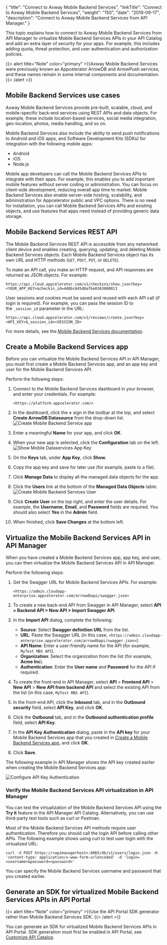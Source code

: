 {
    "title": "Connect to Axway Mobile Backend Services",
    "linkTitle": "Connect to Axway Mobile Backend Services",
    "weight": "150",
    "date": "2019-09-17",
    "description": "Connect to Axway Mobile Backend Services from API Manager."
}

This topic explains how to connect to Axway Mobile Backend Services from API Manager to virtualize Mobile Backend Services APIs in your API Catalog and add an extra layer of security for your apps. For example, this includes adding quota, threat protection, and user authentication and authorization policies.

{{< alert title="Note" color="primary" >}}Axway Mobile Backend Services were previously known as Appcelerator ArrowDB and ArrowPush services, and these names remain in some internal components and documentation.{{< /alert >}}

## Mobile Backend Services use cases

Axway Mobile Backend Services provide pre-built, scalable, cloud, and mobile-specific back-end services using REST APIs and data objects. For example, these include location-based services, social media integration, geo-location, photos, media handling, and so on.

Mobile Backend Services also include the ability to send push notifications to Android and iOS apps, and Software Development Kits (SDKs) for integration with the following mobile apps:

* Android
* iOS
* Node.js

Mobile app developers can call the Mobile Backend Services APIs to integrate with their apps. For example, this enables you to add important mobile features without server coding or administration. You can focus on client-side development, reducing overall app time to market. Mobile Backend Services also enable server-side hosting, scalability, and administration for Appcelerator public and VPC options. There is no need for installation, you can call Mobile Backend Services APIs and existing objects, and use features that apps need instead of providing generic data storage.

## Mobile Backend Services REST API

The Mobile Backend Services REST API is accessible from any networked client device and enables creating, querying, updating, and deleting Mobile Backend Services objects. Each Mobile Backend Services object has its own URL and HTTP methods (`GET`, `POST`, `PUT`, or `DELETE`).

To make an API call, you make an HTTP request, and API responses are returned as JSON objects. For example:

```
https://api.cloud.appcelerator.com/v1/checkins/show.json?key=<YOUR_APP_KEY>&checkin_id=4d8bc645d0afbe0363000013
```

User sessions and cookies must be saved and reused with each API call (if login is required). For example, you can pass the session ID to the `_session_id` parameter in the URL:

```
https://api.cloud.appcelerator.com/v1/reviews/create.json?key=<API_KEY>&_session_id=<SESSION_ID>
```

For more details, see the [Mobile Backend Services documentation](https://docs.axway.com/bundle/Mobile_Backend_Services_allOS_en/).

## Create a Mobile Backend Services app

Before you can virtualize the Mobile Backend Services API in API Manager, you must first create a Mobile Backend Services app, and an app key and user for the Mobile Backend Services API.

Perform the following steps:

1. Connect to the Mobile Backend Services dashboard in your browser, and enter your credentials. For example:

    ```
    <https://platform.appcelerator.com/>
    ```

2. In the dashboard, click the **+** sign in the toolbar at the top, and select **Create ArrowDB Datasource** from the drop-down list.
    ![Create Mobile Backend Service app](/Images/docbook/images/api_mgmt/mbs_create_datasource.png)
3. Enter a meaningful **Name** for your app, and click **OK**.
4. When your new app is selected, click the **Configuration** tab on the left.
    ![Show Mobile Dataservices App Key](/Images/docbook/images/api_mgmt/mbs_show_app_key.png)
5. On the **Keys** tab, under **App Key**, click **Show**.
6. Copy the app key and save for later use (for example, paste to a file).
7. Click **Manage Data** to display all the managed data objects for the app.
8. Click the **Users** link at the bottom of the **Managed Data Objects** table:
    ![Create Mobile Backend Services User](/Images/docbook/images/api_mgmt/mbs_create_user.png)
9. Click **Create User** on the top right, and enter the user details. For example, the **Username**, **Email**, and **Password** fields are required. You should also select **Yes** in the **Admin** field.
10. When finished, click **Save Changes** at the bottom left.

## Virtualize the Mobile Backend Services API in API Manager

When you have created a Mobile Backend Services app, app key, and user, you can then virtualize the Mobile Backend Services API in API Manager.

Perform the following steps:

1. Get the Swagger URL for Mobile Backend Services APIs. For example:

    ```
    <https://admin.cloudapp-enterprise.appcelerator.com/arrowdbapi/swagger.json>
    ```

2. To create a new back-end API from Swagger in API Manager, select **API > Backend API > New API > Import Swagger API**.
3. In the **Import API** dialog, complete the following:
    * **Source**: Select **Swagger definition URL** from the list.
    * **URL**: Paste the Swagger URL (in this case, `<https://admin.cloudapp-enterprise.appcelerator.com/arrowdbapi/swagger.json>`).
    * **API Name**: Enter a user-friendly name for the API (for example, `MyTest MBS API`).
    * **Organization**: Select the organization from the list (for example, **Acme Inc**).
    * **Authentication**: Enter the **User name** and **Password** for the API if required.
4. To create the front-end in API Manager, select **API** > **Frontend API** > **New API** > **New API from backend API** and select the existing API from the list (in this case, `MyTest MBS API`).
5. In the front-end API, click the **Inbound** tab, and in the **Outbound security** field, select **API Key**, and click **OK**.
6. Click the **Outbound** tab, and in the **Outbound authentication profile** field, select **API Key**.
7. In the **API Key Authentication** dialog, paste in the **API key** for your Mobile Backend Services app that you created in [Create a Mobile Backend Services app](#create-a-mobile-backend-services-app), and click **OK**.
8. Click **Save**.

The following example in API Manager shows the API key created earlier when creating the Mobile Backend Services app:

![Configure API Key Authentication](/Images/docbook/images/api_mgmt/mbs_frontend_app_key.png)

### Verify the Mobile Backend Services API virtualization in API Manager

You can test the virtualization of the Mobile Backend Services API using the **Try it** feature in the API Manager API Catalog. Alternatively, you can use third-party test tools such as curl or Postman.

Most of the Mobile Backend Services API methods require user authentication. Therefore you should call the login API before calling other APIs. The following example shows using curl to test user login with the virtualized URL:

```
curl -X POST https://<apimanagerhost>:8065/db/v1/users/login.json -H 'content-type: application/x-www-form-urlencoded' -d 'login=<username>&password=<password>'
```

You can specify the Mobile Backend Services username and password that you created earlier.

## Generate an SDK for virtualized Mobile Backend Services APIs in API Portal

{{< alert title="Note" color="primary" >}}Use the API Portal SDK generator rather than Mobile Backend Services SDK. {{< /alert >}}

You can generate an SDK for virtualized Mobile Backend Services APIs in API Portal. SDK generation must first be enabled in API Portal, see [Customize API Catalog](/docs/apim_administration/apiportal_admin/customize_apicatalog_overview/).
